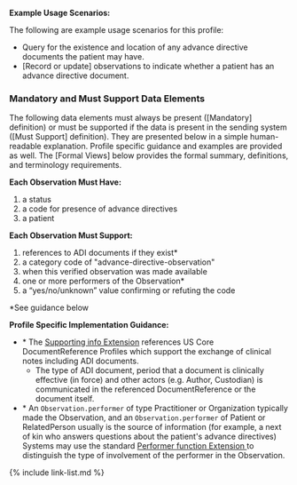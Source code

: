 **Example Usage Scenarios:**

The following are example usage scenarios for this profile:

- Query for the existence and location of any advance directive documents the patient may have.
- [Record or update] observations to indicate whether a patient has an advance directive document.

### Mandatory and Must Support Data Elements

The following data elements must always be present ([Mandatory] definition) or must be supported if the data is present in the sending system ([Must Support] definition). They are presented below in a simple human-readable explanation. Profile specific guidance and examples are provided as well. The [Formal Views] below provides the formal summary, definitions, and terminology requirements.

**Each Observation Must Have:**

1. a status
2. a code for presence of advance directives
3. a patient
  
**Each Observation Must Support:**

1. references to ADI documents if they exist*
2. a category code of "advance-directive-observation"
3. when this verified observation was made available
4. one or more performers of the Observation*
5. a “yes/no/unknown” value confirming or refuting the code

*See guidance below

**Profile Specific Implementation Guidance:**


- \* The [Supporting info Extension](https://hl7.org/fhir/extensions/StructureDefinition-workflow-supportingInfo.html) references US Core DocumentReference Profiles which support the exchange of clinical notes including ADI documents.
   - The type of ADI document, period that a document is clinically effective (in force) and other actors (e.g. Author, Custodian) is communicated in the referenced DocumentReference or the document itself.
- \* An `Observation.performer` of type Practitioner or Organization typically made the Observation, and an `Observation.performer` of Patient or RelatedPerson usually is the source of information (for example, a next of kin who answers questions about the patient's advance directives) Systems may use the standard [Performer function Extension ](http://hl7.org/fhir/StructureDefinition/event-performerFunction) to distinguish the type of involvement of the performer in the Observation.

{% include link-list.md %}
